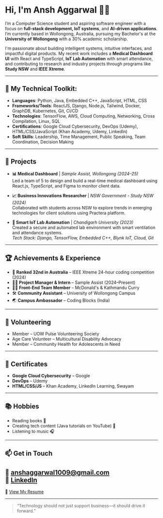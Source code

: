 # Hi, I'm Ansh Aggarwal 👋🌐

I’m a Computer Science student and aspiring software engineer with a focus on **full-stack development, IoT systems**, and **AI-driven applications**. I’m currently based in Wollongong, Australia, pursuing my Bachelor's at the **University of Wollongong** with a 30% academic scholarship. 

I'm passionate about building intelligent systems, intuitive interfaces, and impactful digital products. My recent work includes a **Medical Dashboard UI** with React and TypeScript, **IoT Lab Automation** with smart attendance, and contributing to research and industry projects through programs like **Study NSW** and **IEEE Xtreme**.

---

## 🧰 My Technical Toolkit:

- **Languages**: Python, Java, Embedded C++, JavaScript, HTML, CSS
- **Frameworks/Tools**: ReactJS, Django, Node.js, Tailwind, Docker, GraphDB, Kubernetes, Git, CI/CD
- **Technologies**: TensorFlow, AWS, Cloud Computing, Networking, Cross Compilation, Linux, SQL
- **Certifications**: Google Cloud Cybersecurity, DevOps (Udemy), HTML/CSS/JavaScript (Khan Academy, Udemy, LinkedIn)
- **Soft Skills**: Leadership, Time Management, Public Speaking, Team Coordination, Decision Making

---

## 🚀 Projects

- **📊 Medical Dashboard** | *Sample Assist, Wollongong (2024–25)*  
  Led a team of 5 to design and build a real-time medical dashboard using React.js, TypeScript, and Figma to monitor client data.

- **📈 Business Innovations Researcher** | *NSW Government - Study NSW (2024)*  
  Collaborated with students across NSW to explore trends in emerging technologies for client solutions using Practera platform.

- **🔧 Smart IoT Lab Automation** | *Chandigarh University (2023)*  
  Created a secure and automated lab environment with smart ventilation and attendance systems.  
  *Tech Stack: Django, TensorFlow, Embedded C++, Blynk IoT, Cloud, Git*

---

## 🏆 Achievements & Experience

- 🥇 **Ranked 32nd in Australia** – IEEE Xtreme 24-hour coding competition (2024)
- 👨‍🏫 **Project Manager & Intern** – Sample Assist (2024–Present)
- 👨‍💻 **Front-End Team Member** – McDonald's & Kathmandu Curry
- 🛠️ **Community Assistant** – University of Wollongong Campus
- 🌏 **Campus Ambassador** – Coding Blocks (India)

---

## 🤝 Volunteering

- Member – UOW Pulse Volunteering Society  
- Age Care Volunteer – Multicultural Disability Advocacy  
- Member – Community Health for Adolescents in Need  

---

## 📜 Certificates

- **Google Cloud Cybersecurity** – Google  
- **DevOps** – Udemy  
- **HTML/CSS/JS** – Khan Academy, LinkedIn Learning, Swayam  

---

## 📚 Hobbies

- Reading books 📖  
- Creating tech content (Java tutorials on YouTube) 🎥  
- Listening to music 🎧  

---

## 📫 Get in Touch

📧 [anshaggarwal1009@gmail.com](mailto:anshaggarwal1009@gmail.com)  
🔗 [LinkedIn](http://linkedin.com/in/ansh1009)
---

📄 [View My Resume](./AnshAggarwal%20Resume.docx)

---

> “Technology should not just support business—it should drive it forward.”
